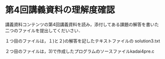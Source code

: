 #  第4回講義資料の理解度確認
講義資料コンテンツの第4回講義資料を読み，添付してある課題の解答を書いた二つのファイルを提出してくだいさい．

１つ目のファイルは，１)と２)の解答を記したテキストファイルの solution3.txt

２つ目のファイルは，3)で作成したプログラムのソースファイルkadai4pre.c
